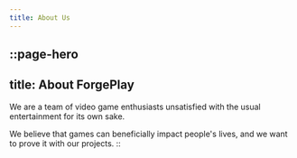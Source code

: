 ```yaml
---
title: About Us
---
```

::page-hero
---
title: About ForgePlay
---
We are a team of video game enthusiasts unsatisfied with the usual entertainment for its own sake.

We believe that games can beneficially impact people's lives, and we want to prove it with our projects.
::